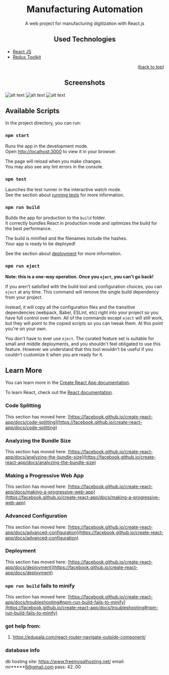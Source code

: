 








<p align="center">
  <h1 align="center">Manufacturing Automation</h1>
</p>

<p align="center">
  A web project for manufacturing digitization with React.js
</p>

<p align="center">
  <h2 align="center">Used Technologies</h2>
</p>

- <a href="https://reactjs.org/">React JS</a>
- <a href="https://redux-toolkit.js.org/">Redux Toolkit</a>


<p align="right">(<a href="#readme-top">back to top</a>)</p>

<p align="center">
  <h2 align="center">Screenshots</h2>
</p>

![alt text](https://user-images.githubusercontent.com/16413819/213978736-7b5fc4dc-3617-40fe-ad5a-4a244c2b12e2.png
)
![alt text](https://user-images.githubusercontent.com/16413819/213978740-53f2e2c3-7e8c-4eee-a4e5-2900356aecd9.png
)
![alt text](https://user-images.githubusercontent.com/16413819/213978742-f3a421bb-346c-4090-8118-c45eeb9c3ed3.png
)




## Available Scripts

In the project directory, you can run:

### `npm start`

Runs the app in the development mode.\
Open [http://localhost:3000](http://localhost:3000) to view it in your browser.

The page will reload when you make changes.\
You may also see any lint errors in the console.

### `npm test`

Launches the test runner in the interactive watch mode.\
See the section about [running tests](https://facebook.github.io/create-react-app/docs/running-tests) for more information.

### `npm run build`

Builds the app for production to the `build` folder.\
It correctly bundles React in production mode and optimizes the build for the best performance.

The build is minified and the filenames include the hashes.\
Your app is ready to be deployed!

See the section about [deployment](https://facebook.github.io/create-react-app/docs/deployment) for more information.

### `npm run eject`

**Note: this is a one-way operation. Once you `eject`, you can't go back!**

If you aren't satisfied with the build tool and configuration choices, you can `eject` at any time. This command will remove the single build dependency from your project.

Instead, it will copy all the configuration files and the transitive dependencies (webpack, Babel, ESLint, etc) right into your project so you have full control over them. All of the commands except `eject` will still work, but they will point to the copied scripts so you can tweak them. At this point you're on your own.

You don't have to ever use `eject`. The curated feature set is suitable for small and middle deployments, and you shouldn't feel obligated to use this feature. However we understand that this tool wouldn't be useful if you couldn't customize it when you are ready for it.

## Learn More

You can learn more in the [Create React App documentation](https://facebook.github.io/create-react-app/docs/getting-started).

To learn React, check out the [React documentation](https://reactjs.org/).

### Code Splitting

This section has moved here: [https://facebook.github.io/create-react-app/docs/code-splitting](https://facebook.github.io/create-react-app/docs/code-splitting)

### Analyzing the Bundle Size

This section has moved here: [https://facebook.github.io/create-react-app/docs/analyzing-the-bundle-size](https://facebook.github.io/create-react-app/docs/analyzing-the-bundle-size)

### Making a Progressive Web App

This section has moved here: [https://facebook.github.io/create-react-app/docs/making-a-progressive-web-app](https://facebook.github.io/create-react-app/docs/making-a-progressive-web-app)

### Advanced Configuration

This section has moved here: [https://facebook.github.io/create-react-app/docs/advanced-configuration](https://facebook.github.io/create-react-app/docs/advanced-configuration)

### Deployment

This section has moved here: [https://facebook.github.io/create-react-app/docs/deployment](https://facebook.github.io/create-react-app/docs/deployment)

### `npm run build` fails to minify

This section has moved here: [https://facebook.github.io/create-react-app/docs/troubleshooting#npm-run-build-fails-to-minify](https://facebook.github.io/create-react-app/docs/troubleshooting#npm-run-build-fails-to-minify)

### got help from:
1. https://edupala.com/react-router-navigate-outside-component/

### database info
db hosting site: https://www.freemysqlhosting.net/
email: mr*****6@gmail.com
pass: 42..00
